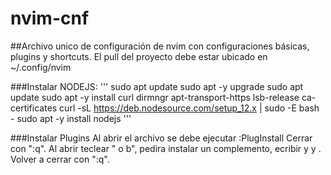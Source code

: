 # nvim-cnf
##Archivo unico de configuración de nvim con configuraciones básicas, plugins y shortcuts.
El pull del proyecto debe estar ubicado en ~/.config/nvim

###Instalar NODEJS:
'''
sudo apt update 
sudo apt -y upgrade
sudo apt update
sudo apt -y install curl dirmngr apt-transport-https lsb-release ca-certificates
curl -sL https://deb.nodesource.com/setup_12.x | sudo -E bash -
sudo apt -y install nodejs
'''

###Instalar Plugins
Al abrir el archivo se debe ejecutar :PlugInstall 
Cerrar con ":q".
Al abrir teclear "<space> o b", pedira instalar un complemento, ecribir y y <enter>.
Volver a cerrar con ":q".
